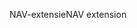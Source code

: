<span data-ttu-id="2875e-101">NAV-extensie</span><span class="sxs-lookup"><span data-stu-id="2875e-101">NAV extension</span></span>